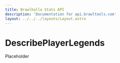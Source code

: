 ```yaml
---
title: Brawlhalla Stats API
description: 'Documentation for api.brawltools.com'
layout: ../../../layouts/Layout.astro
---
```


# DescribePlayerLegends

Placeholder